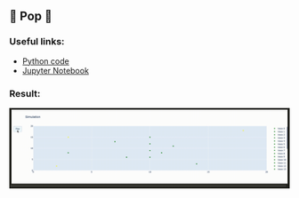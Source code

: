 ## :balloon: Pop  :balloon:


### Useful links: 
- [Python code](/python_code_pop_task.py)
- [Jupyter Notebook](/pop_task.ipynb)

### Result: 

![Demo](/demo.gif)



